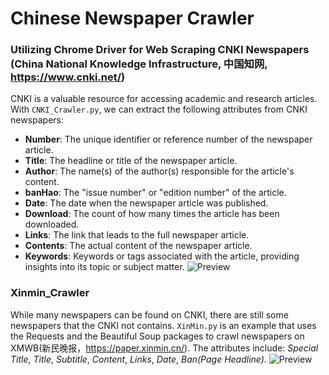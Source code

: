 # Chinese Newspaper Crawler
### Utilizing Chrome Driver for Web Scraping CNKI Newspapers (China National Knowledge Infrastructure, 中国知网, https://www.cnki.net/)
CNKI is a valuable resource for accessing academic and research articles. With `CNKI_Crawler.py`, we can extract the following attributes from CNKI newspapers:
- **Number**: The unique identifier or reference number of the newspaper article.
- **Title**: The headline or title of the newspaper article.
- **Author**: The name(s) of the author(s) responsible for the article's content.
- **banHao**: The "issue number" or "edition number" of the article.
- **Date**: The date when the newspaper article was published.
- **Download**: The count of how many times the article has been downloaded.
- **Links**: The link that leads to the full newspaper article.
- **Contents**: The actual content of the newspaper article.
- **Keywords**: Keywords or tags associated with the article, providing insights into its topic or subject matter.
![Preview](https://github.com/shenxingy/Chinese_newspaper_crawler/blob/main/Sample_Datasets/CNKI_Sample.png)

### Xinmin_Crawler
While many newspapers can be found on CNKI, there are still some newspapers that the CNKI not contains. `XinMin.py` is an example that uses the Requests and the Beautiful Soup packages to crawl newspapers on XMWB(新民晚报，https://paper.xinmin.cn/). The attributes include: *Special Title*, *Title*, *Subtitle*, *Content*, *Links*, *Date*, *Ban(Page Headline)*.
![Preview]()


